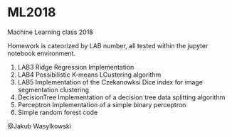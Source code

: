 # ML2018
Machine Learning class 2018

Homework is cateorized by LAB number, all tested within the jupyter notebook environment.

1. LAB3 Ridge Regression Implementation
2. LAB4 Possibilistic K-means LCustering algorithm
3. LAB5 Implementation of the Czekanowksi Dice index for image segmentation clustering
4. DecisionTree Implementation of a decision tree data splitting algorithm
5. Perceptron Implementation of a simple  binary perceptron
6. Simple random forest code

@Jakub Wasylkowski

